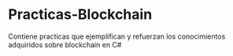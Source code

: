 # Practicas-Blockchain
Contiene practicas que ejemplifican y refuerzan los conocimientos adquiridos sobre blockchain en C#
